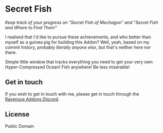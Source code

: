 # Secret Fish

*Keep track of your progress on "Secret Fish of Mechagon" and "Secret Fish and Where to Find Them"*

I realised that I'd like to pursue these achievements, and who better than myself as a guinea pig for building this Addon? Well, yeah, based on my commit history, probably *literally anyone else*, but that's neither here nor there.

Simple little window that tracks everything you need to get your very own Hyper-Compressed Ocean! Fish anywhere! Be less miserable!

## Get in touch

If you wish to get in touch with me, please get in touch through the [Ravenous Addons Discord](https://discord.gg/9XeTpbcjzu).

## License

Public Domain
